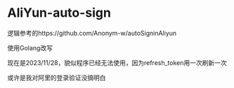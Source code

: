 # AliYun-auto-sign

逻辑参考的https://github.com/Anonym-w/autoSigninAliyun

使用Golang改写

现在是2023/11/28，貌似程序已经无法使用，因为refresh_token用一次刷新一次

或许是我对阿里的登录验证没搞明白

